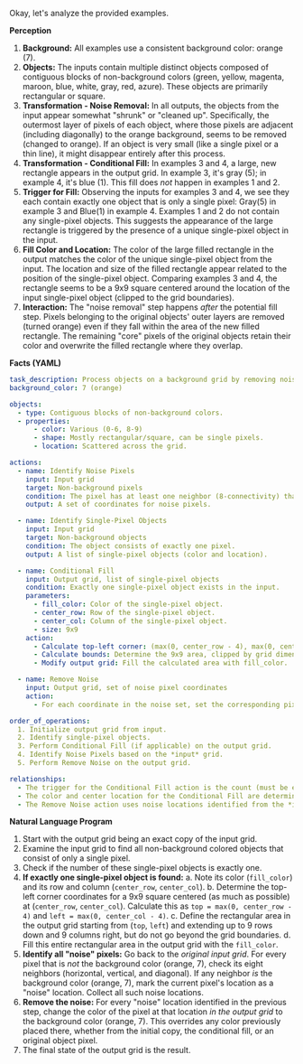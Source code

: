 Okay, let's analyze the provided examples.

**Perception**

1.  **Background:** All examples use a consistent background color: orange (7).
2.  **Objects:** The inputs contain multiple distinct objects composed of contiguous blocks of non-background colors (green, yellow, magenta, maroon, blue, white, gray, red, azure). These objects are primarily rectangular or square.
3.  **Transformation - Noise Removal:** In all outputs, the objects from the input appear somewhat "shrunk" or "cleaned up". Specifically, the outermost layer of pixels of each object, where those pixels are adjacent (including diagonally) to the orange background, seems to be removed (changed to orange). If an object is very small (like a single pixel or a thin line), it might disappear entirely after this process.
4.  **Transformation - Conditional Fill:** In examples 3 and 4, a large, new rectangle appears in the output grid. In example 3, it's gray (5); in example 4, it's blue (1). This fill does *not* happen in examples 1 and 2.
5.  **Trigger for Fill:** Observing the inputs for examples 3 and 4, we see they each contain exactly one object that is only a single pixel: Gray(5) in example 3 and Blue(1) in example 4. Examples 1 and 2 do not contain any single-pixel objects. This suggests the appearance of the large rectangle is triggered by the presence of a unique single-pixel object in the input.
6.  **Fill Color and Location:** The color of the large filled rectangle in the output matches the color of the unique single-pixel object from the input. The location and size of the filled rectangle appear related to the position of the single-pixel object. Comparing examples 3 and 4, the rectangle seems to be a 9x9 square centered around the location of the input single-pixel object (clipped to the grid boundaries).
7.  **Interaction:** The "noise removal" step happens *after* the potential fill step. Pixels belonging to the original objects' outer layers are removed (turned orange) even if they fall within the area of the new filled rectangle. The remaining "core" pixels of the original objects retain their color and overwrite the filled rectangle where they overlap.

**Facts (YAML)**


```yaml
task_description: Process objects on a background grid by removing noise pixels and conditionally adding a filled rectangle based on input features.
background_color: 7 (orange)

objects:
  - type: Contiguous blocks of non-background colors.
  - properties:
      - color: Various (0-6, 8-9)
      - shape: Mostly rectangular/square, can be single pixels.
      - location: Scattered across the grid.

actions:
  - name: Identify Noise Pixels
    input: Input grid
    target: Non-background pixels
    condition: The pixel has at least one neighbor (8-connectivity) that is the background color (7).
    output: A set of coordinates for noise pixels.

  - name: Identify Single-Pixel Objects
    input: Input grid
    target: Non-background objects
    condition: The object consists of exactly one pixel.
    output: A list of single-pixel objects (color and location).

  - name: Conditional Fill
    input: Output grid, list of single-pixel objects
    condition: Exactly one single-pixel object exists in the input.
    parameters:
      - fill_color: Color of the single-pixel object.
      - center_row: Row of the single-pixel object.
      - center_col: Column of the single-pixel object.
      - size: 9x9
    action:
      - Calculate top-left corner: (max(0, center_row - 4), max(0, center_col - 4)).
      - Calculate bounds: Determine the 9x9 area, clipped by grid dimensions.
      - Modify output grid: Fill the calculated area with fill_color.

  - name: Remove Noise
    input: Output grid, set of noise pixel coordinates
    action:
      - For each coordinate in the noise set, set the corresponding pixel in the output grid to the background color (7).

order_of_operations:
  1. Initialize output grid from input.
  2. Identify single-pixel objects.
  3. Perform Conditional Fill (if applicable) on the output grid.
  4. Identify Noise Pixels based on the *input* grid.
  5. Perform Remove Noise on the output grid.

relationships:
  - The trigger for the Conditional Fill action is the count (must be exactly 1) of single-pixel objects found in the input.
  - The color and center location for the Conditional Fill are determined by the unique single-pixel object.
  - The Remove Noise action uses noise locations identified from the *input* but modifies the *output* grid (which might have already been modified by the Conditional Fill).
```


**Natural Language Program**

1.  Start with the output grid being an exact copy of the input grid.
2.  Examine the input grid to find all non-background colored objects that consist of only a single pixel.
3.  Check if the number of these single-pixel objects is exactly one.
4.  **If exactly one single-pixel object is found:**
    a.  Note its color (`fill_color`) and its row and column (`center_row`, `center_col`).
    b.  Determine the top-left corner coordinates for a 9x9 square centered (as much as possible) at (`center_row`, `center_col`). Calculate this as `top = max(0, center_row - 4)` and `left = max(0, center_col - 4)`.
    c.  Define the rectangular area in the output grid starting from (`top`, `left`) and extending up to 9 rows down and 9 columns right, but do not go beyond the grid boundaries.
    d.  Fill this entire rectangular area in the output grid with the `fill_color`.
5.  **Identify all "noise" pixels:** Go back to the *original input grid*. For every pixel that is *not* the background color (orange, 7), check its eight neighbors (horizontal, vertical, and diagonal). If any neighbor *is* the background color (orange, 7), mark the current pixel's location as a "noise" location. Collect all such noise locations.
6.  **Remove the noise:** For every "noise" location identified in the previous step, change the color of the pixel at that location *in the output grid* to the background color (orange, 7). This overrides any color previously placed there, whether from the initial copy, the conditional fill, or an original object pixel.
7.  The final state of the output grid is the result.